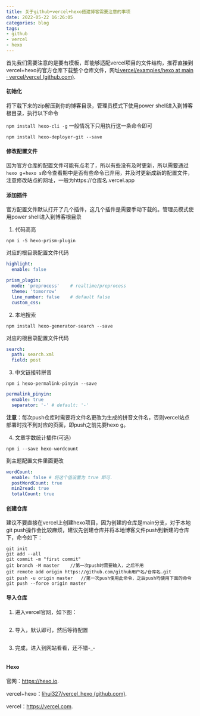 ```yaml
---
title: 关于github+vercel+hexo搭建博客需要注意的事项
date: 2022-05-22 16:26:05
categories: blog
tags:
- github
- vercel
- hexo
---
```


首先我们需要注意的是要有模板，即能够适配vercel项目的文件结构，推荐直接到vercel+hexo的官方仓库下载整个仓库文件，网址[vercel/examples/hexo at main · vercel/vercel (github.com)](https://github.com/vercel/vercel/tree/main/examples/hexo).

<!-- more -->

#### 初始化

将下载下来的zip解压到你的博客目录，管理员模式下使用power shell进入到博客根目录，执行以下命令

`npm install hexo-cli -g`  一般情况下只用执行这一条命令即可

`npm install hexo-deployer-git --save`

#### 修改配置文件

因为官方仓库的配置文件可能有点老了，所以有些没有及时更新，所以需要通过`hexo g`+`hexo s`命令查看期中是否有些命令已弃用，并及时更新成新的配置文件，注意修改站点的网址，一般为https://仓库名.vercel.app

#### 添加插件

官方配置文件默认打开了几个插件，这几个插件是需要手动下载的。管理员模式使用power shell进入到博客根目录

1. 代码高亮

`npm i -S hexo-prism-plugin`

对应的根目录配置文件代码

```yaml
highlight:
  enable: false

prism_plugin:
  mode: 'preprocess'    # realtime/preprocess
  theme: 'tomorrow'
  line_number: false    # default false
  custom_css:
```

2. 本地搜索

`npm install hexo-generator-search --save`

对应的根目录配置文件代码

```yaml
search:
  path: search.xml
  field: post
```

3. 中文链接转拼音

`npm i hexo-permalink-pinyin --save`

```yaml
permalink_pinyin:
  enable: true
  separator: '-' # default: '-'
```

**注意**：每次push仓库时需要将文件名更改为生成的拼音文件名，否则vercel站点部署时找不到对应的页面，即push之前先要hexo g。

4. 文章字数统计插件(可选)

`npm i --save hexo-wordcount`

到主题配置文件里面更改

```yaml
wordCount:
  enable: false # 将这个值设置为 true 即可.
  postWordCount: true
  min2read: true
  totalCount: true
```

#### 创建仓库

建议不要直接在vercel上创建hexo项目，因为创建的仓库是main分支，对于本地git push操作会比较麻烦，建议先创建仓库并将本地博客文件push到新建的仓库下，命令如下：

```git
git init
git add --all
git commit -m "first commit"
git branch -M master	//第一次push时需要输入，之后不用
git remote add origin https://github.com/github用户名/仓库名.git
git push -u origin master	//第一次push使用此命令，之后push均使用下面的命令
git push --force origin master
```

#### 导入仓库

1. 进入vercel官网，如下图：

<img src="http://photo.lihui327.cn/blog/2022/2022-05-22_165042.png" alt="" >

2. 导入，默认即可，然后等待配置

<img src="http://photo.lihui327.cn/blog/2022/2022-05-22_165407.png" alt="">

3. 完成，进入到网站看看，还不错-_-

<img src="http://photo.lihui327.cn/blog/2022/2022-05-22_165754.png" alt="">

#### Hexo

官网：<https://hexo.io>.

vercel+hexo：[lihui327/vercel_hexo (github.com)](https://github.com/lihui327/vercel_hexo).

vercel：<https://vercel.com>.